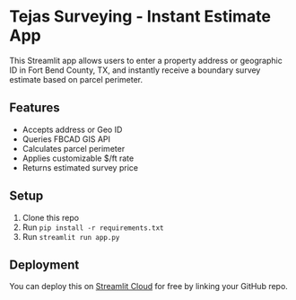 # Tejas Surveying - Instant Estimate App

This Streamlit app allows users to enter a property address or geographic ID in Fort Bend County, TX, and instantly receive a boundary survey estimate based on parcel perimeter.

## Features

- Accepts address or Geo ID
- Queries FBCAD GIS API
- Calculates parcel perimeter
- Applies customizable $/ft rate
- Returns estimated survey price

## Setup

1. Clone this repo
2. Run `pip install -r requirements.txt`
3. Run `streamlit run app.py`

## Deployment

You can deploy this on [Streamlit Cloud](https://streamlit.io/cloud) for free by linking your GitHub repo.